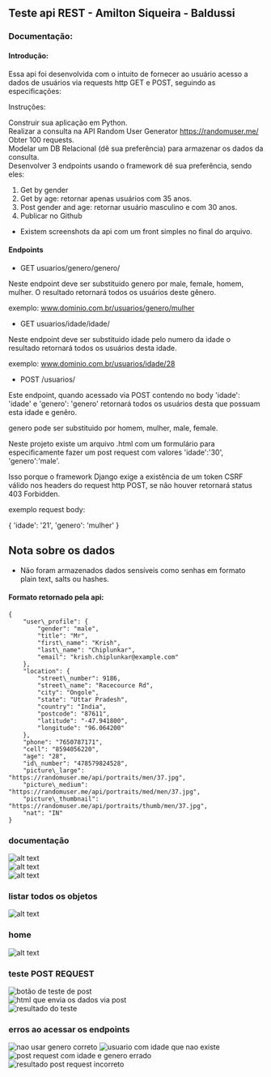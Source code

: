 ## Teste api REST - Amilton Siqueira - Baldussi

### Documentação:

#### Introdução:

Essa api foi desenvolvida com o intuito de fornecer ao usuário acesso a dados de usuários via requests http GET e POST, seguindo as especificações: 

Instruções:

Construir sua aplicação em Python.  
Realizar a consulta na API Random User Generator https://randomuser.me/  
Obter 100 requests.  
Modelar um DB Relacional (dê sua preferência) para armazenar os dados da consulta.  
Desenvolver 3 endpoints usando o framework dê sua preferência, sendo eles:

1. Get by gender
2. Get by age: retornar apenas usuários com 35 anos.   
3. Post gender and age: retornar usuário masculino e com 30 anos.
4. Publicar no Github

* Existem screenshots da api com um front simples no final do arquivo.

#### Endpoints

*   GET usuarios/genero/genero/

Neste endpoint deve ser substituido genero por male, female, homem, mulher. O resultado retornará todos os usuários deste gênero.

exemplo: www.dominio.com.br/usuarios/genero/mulher

*   GET usuarios/idade/idade/

Neste endpoint deve ser substituido idade pelo numero da idade o resultado retornará todos os usuários desta idade.

exemplo: www.dominio.com.br/usuarios/idade/28

*   POST /usuarios/

Este endpoint, quando acessado via POST contendo no body 'idade': 'idade' e 'genero': 'genero' retornará todos os usuários desta que possuam esta idade e genêro.

genero pode ser substituido por homem, mulher, male, female.

Neste projeto existe um arquivo .html com um formulário para especificamente fazer um post request com valores 'idade':'30', 'genero':'male'.

Isso porque o framework Django exige a existência de um token CSRF válido nos headers do request http POST, se não houver retornará status 403 Forbidden.

exemplo request body:

{ 'idade': '21', 'genero': 'mulher' }

## Nota sobre os dados

*   Não foram armazenados dados sensíveis como senhas em formato plain text, salts ou hashes.

#### Formato retornado pela api:

    {  
        "user\_profile": {  
            "gender": "male",  
            "title": "Mr",  
            "first\_name": "Krish",  
            "last\_name": "Chiplunkar",  
            "email": "krish.chiplunkar@example.com"  
        },  
        "location": {  
            "street\_number": 9186,  
            "street\_name": "Racecource Rd",  
            "city": "Ongole",  
            "state": "Uttar Pradesh",  
            "country": "India",  
            "postcode": "87611",  
            "latitude": "-47.941800",  
            "longitude": "96.064200"  
        },  
        "phone": "7650787171",  
        "cell": "8594056220",  
        "age": "28",  
        "id\_number": "478579824528",  
        "picture\_large": "https://randomuser.me/api/portraits/men/37.jpg",  
        "picture\_medium": "https://randomuser.me/api/portraits/med/men/37.jpg",  
        "picture\_thumbnail": "https://randomuser.me/api/portraits/thumb/men/37.jpg",  
        "nat": "IN"  
    }

### documentação
![alt text](image.png)  
![alt text](image-1.png)  
![alt text](image-2.png)  

### listar todos os objetos
![alt text](image-3.png)  

### home
![alt text](image-4.png)

### teste POST REQUEST

![botão de teste de post](image-5.png)  
![html que envia os dados via post](image-6.png)  
![resultado do teste](image-7.png)

### erros ao acessar os endpoints

![nao usar genero correto](image-8.png)
![usuario com idade que nao existe](image-9.png)
![post request com idade e genero errado](image-10.png)
![resultado post request incorreto](image-11.png)
